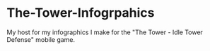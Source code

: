 # The-Tower-Infogrpahics
My host for my infographics I make for the "The Tower - Idle Tower Defense" mobile game.
